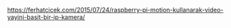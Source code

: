 https://ferhatcicek.com/2015/07/24/raspberry-pi-motion-kullanarak-video-yayini-basit-bir-ip-kamera/
